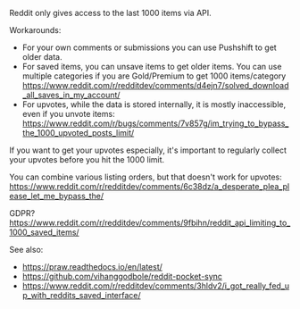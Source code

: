 Reddit only gives access to the last 1000 items via API.

Workarounds:
* For your own comments or submissions you can use Pushshift to get older data.
* For saved items, you can unsave items to get older items. You can use multiple categories if you are Gold/Premium to get 1000 items/category https://www.reddit.com/r/redditdev/comments/d4ejn7/solved_download_all_saves_in_my_account/
* For upvotes, while the data is stored internally, it is mostly inaccessible, even if you unvote items: https://www.reddit.com/r/bugs/comments/7v857g/im_trying_to_bypass_the_1000_upvoted_posts_limit/

If you want to get your upvotes especially, it's important to regularly collect your upvotes before you hit the 1000 limit. 

You can combine various listing orders, but that doesn't work for upvotes: https://www.reddit.com/r/redditdev/comments/6c38dz/a_desperate_plea_please_let_me_bypass_the/

GDPR? https://www.reddit.com/r/redditdev/comments/9fbihn/reddit_api_limiting_to_1000_saved_items/

See also:
* https://praw.readthedocs.io/en/latest/
* https://github.com/vihanggodbole/reddit-pocket-sync
* https://www.reddit.com/r/redditdev/comments/3hldv2/i_got_really_fed_up_with_reddits_saved_interface/
